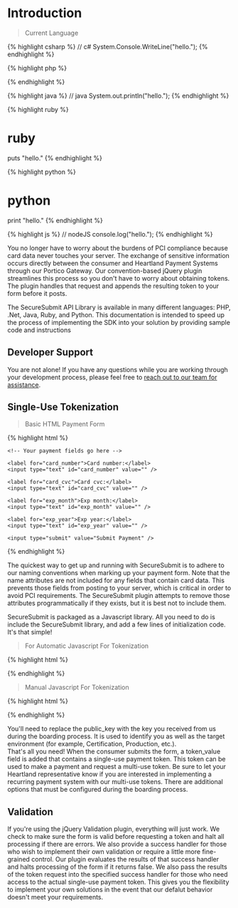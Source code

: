 # Introduction
> Current Language

{% highlight csharp %}
 // c#
System.Console.WriteLine("hello.");
{% endhighlight %}

{% highlight php %}
<?php
// php
echo 'hello.';
?>
{% endhighlight %}

{% highlight java %}
// java
System.out.println("hello.");
{% endhighlight %}

{% highlight ruby %}
# ruby
puts "hello."
{% endhighlight %}

{% highlight python %}
# python
print "hello."
{% endhighlight %}

{% highlight js %}
// nodeJS
console.log("hello.");
{% endhighlight %}

You no longer have to worry about the burdens of PCI compliance because card data never touches your server. The exchange of sensitive information occurs directly between the consumer and Heartland Payment Systems through our Portico Gateway. Our convention-based jQuery plugin streamlines this process so you don't have to worry about obtaining tokens. The plugin handles that request and appends the resulting token to your form before it posts.

The SecureSubmit API Library is available in many different languages: PHP, .Net, Java, Ruby, and Python. This documentation is intended to speed up the process of implementing the SDK into your solution by providing sample code and instructions

## Developer Support
You are not alone! If you have any questions while you are working through your development process, please feel free to <a href="mailto:entapp_devportal@e-hps.com">reach out to our team for assistance</a>.

## Single-Use Tokenization
> Basic HTML Payment Form

{% highlight html %}
<form id="payment_form" method="post" action="Process">

    <!-- Your payment fields go here -->

    <label for="card_number">Card number:</label>
    <input type="text" id="card_number" value="" />

    <label for="card_cvc">Card cvc:</label>
    <input type="text" id="card_cvc" value="" />

    <label for="exp_month">Exp month:</label>
    <input type="text" id="exp_month" value="" />

    <label for="exp_year">Exp year:</label>
    <input type="text" id="exp_year" value="" />

    <input type="submit" value="Submit Payment" />
</form>
{% endhighlight %}

The quickest way to get up and running with SecureSubmit is to adhere to our naming conventions when marking up your payment form. Note that the name attributes are not included for any fields that contain card data. This prevents those fields from posting to your server, which is critical in order to avoid PCI requirements. The SecureSubmit plugin attempts to remove those attributes programmatically if they exists, but it is best not to include them.

SecureSubmit is packaged as a Javascript library. All you need to do is include the SecureSubmit library, and add a few lines of initialization code. It's that simple!


> For Automatic Javascript For Tokenization

{% highlight html %}
<script src="securesubmit.js"></script>
<script type="text/javascript">
$(function () {

    $("#payment_form").SecureSubmit({
        public_key: "pkapi_cert_YS5lWAwgoWVLmyVToq",
        error: function (response) {
            console.log(response);
        }
    });

});
</script>
{% endhighlight %}

> Manual Javascript For Tokenization

{% highlight html %}
<script src="securesubmit.js"></script>
<script type="text/javascript">
var tokenValue, tokenType, tokenExpire;

hps.tokenize({
    data: {
      public_key: {{PUBLICAPIKEY}},
      number: 4242424242424242,
      cvc: 123,
      exp_month: 12,
      exp_year: 2015
    },
    success: function (response) {
      /** Place additional validation/business logic here. */     

      tokenValue = response.token_value;
      tokenType = response.token_type;
      tokenExpire = response.token_expire;
    },
    error: function (response) {
      /** Handle Token Error */
    }
  });
</script>
{% endhighlight %}

<aside class="notice">
You'll need to replace the public_key with the key you received from us during the boarding process. It is used to identify you as well as the target environment (for example, Certification, Production, etc.).
</aside>

<aside class="success">
That's all you need! When the consumer submits the form, a token_value field is added that contains a single-use payment token. This token can be used to make a payment and request a multi-use token. Be sure to let your Heartland representative know if you are interested in implementing a recurring payment system with our multi-use tokens. There are additional options that must be configured during the boarding process.
</aside>

## Validation

If you're using the jQuery Validation plugin, everything will just work. We check to make sure the form is valid before requesting a token and halt all processing if there are errors. We also provide a success handler for those who wish to implement their own validation or require a little more fine-grained control. Our plugin evaluates the results of that success handler and halts processing of the form if it returns false. We also pass the results of the token request into the specified success handler for those who need access to the actual single-use payment token. This gives you the flexibility to implement your own solutions in the event that our defalut behavior doesn't meet your requirements.

